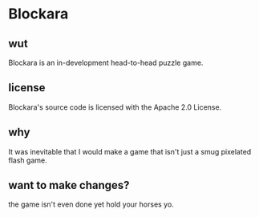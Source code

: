 # Blockara
## wut
Blockara is an in-development head-to-head puzzle game.
## license
Blockara's source code is licensed with the Apache 2.0 License.
## why
It was inevitable that I would make a game that isn't just a smug pixelated flash game.
## want to make changes?
the game isn't even done yet hold your horses yo.